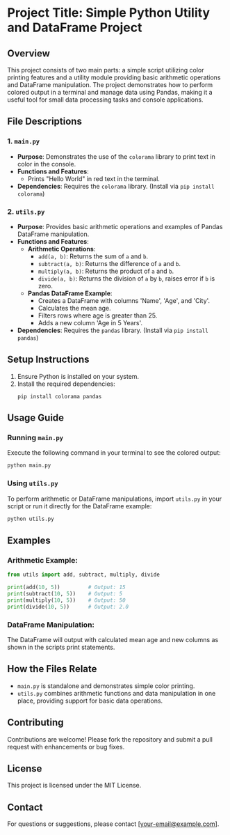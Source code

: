 # Project Title: Simple Python Utility and DataFrame Project

## Overview
This project consists of two main parts: a simple script utilizing color printing features and a utility module providing basic arithmetic operations and DataFrame manipulation. The project demonstrates how to perform colored output in a terminal and manage data using Pandas, making it a useful tool for small data processing tasks and console applications.

## File Descriptions

### 1. `main.py`
- **Purpose**: Demonstrates the use of the `colorama` library to print text in color in the console.
- **Functions and Features**:
  - Prints "Hello World" in red text in the terminal.
- **Dependencies**: Requires the `colorama` library. (Install via `pip install colorama`)

### 2. `utils.py`
- **Purpose**: Provides basic arithmetic operations and examples of Pandas DataFrame manipulation.
- **Functions and Features**:
  - **Arithmetic Operations**:
    - `add(a, b)`: Returns the sum of `a` and `b`.
    - `subtract(a, b)`: Returns the difference of `a` and `b`.
    - `multiply(a, b)`: Returns the product of `a` and `b`.
    - `divide(a, b)`: Returns the division of `a` by `b`, raises error if `b` is zero.
  - **Pandas DataFrame Example**:
    - Creates a DataFrame with columns 'Name', 'Age', and 'City'.
    - Calculates the mean age.
    - Filters rows where age is greater than 25.
    - Adds a new column 'Age in 5 Years'.
- **Dependencies**: Requires the `pandas` library. (Install via `pip install pandas`)

## Setup Instructions
1. Ensure Python is installed on your system.
2. Install the required dependencies:
   ```
   pip install colorama pandas
   ```

## Usage Guide

### Running `main.py`
Execute the following command in your terminal to see the colored output:
```bash
python main.py
```

### Using `utils.py`
To perform arithmetic or DataFrame manipulations, import `utils.py` in your script or run it directly for the DataFrame example:
```bash
python utils.py
```

## Examples

### Arithmetic Example:
```python
from utils import add, subtract, multiply, divide

print(add(10, 5))         # Output: 15
print(subtract(10, 5))    # Output: 5
print(multiply(10, 5))    # Output: 50
print(divide(10, 5))      # Output: 2.0
```

### DataFrame Manipulation:
The DataFrame will output with calculated mean age and new columns as shown in the scripts print statements.

## How the Files Relate
- `main.py` is standalone and demonstrates simple color printing.
- `utils.py` combines arithmetic functions and data manipulation in one place, providing support for basic data operations.

## Contributing
Contributions are welcome! Please fork the repository and submit a pull request with enhancements or bug fixes.

## License
This project is licensed under the MIT License.

## Contact
For questions or suggestions, please contact [your-email@example.com].